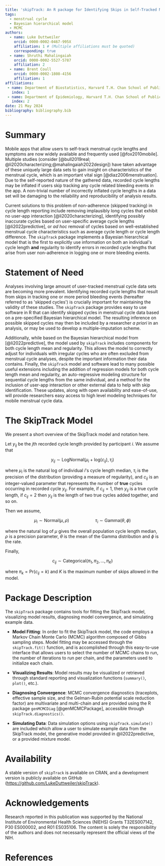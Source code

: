 ```yaml
---
title: 'skipTrack: An R package for Identifying Skips in Self-Tracked Mobile Menstrual Cycle Data'
tags:
  - menstrual cycle
  - Bayesian hierarchical model
  - MCMC
authors:
  - name: Luke Duttweiler
    orcid: 0000-0002-0467-995X
    affiliation: 1 # (Multiple affiliations must be quoted)
    corresponding: true
  - name: Shruthi Mahalingaiah
    orcid: 0000-0002-5527-5787
    affiliation: 2
  - name: Brent Coull
    orcid: 0000-0002-1808-4156
    affiliation: 1
affiliations:
 - name: Department of Biostatistics, Harvard T.H. Chan School of Public Health, Boston, MA, United States
   index: 1
 - name: Department of Epidemiology, Harvard T.H. Chan School of Public Health, Boston, MA, United States
   index: 2
date: 21 May 2024
bibliography: bibliography.bib
---
```


# Summary

Mobile apps that allow users to self-track menstrual cycle lengths and symptoms are now widely available and frequently used [@fox2010mobile]. Multiple studies (consider [@bull2019real; @li2020characterizing;@mahalingaiah2022design]) have taken advantage of these uniquely large data sets to gain insight on characteristics of the menstrual cycle, which is an important vital sign [@diaz2006menstruation]. Due to the self-reported nature of the gathered data, recorded cycle lengths may be inflated if users skip tracking any cycle related bleeding events in the app. A non-trivial number of incorrectly inflated cycle lengths in a data set will be damaging to the reliability and reproducibility of analysis results. 

Current solutions to this problem of non-adherence (skipped tracking) in cycle length reporting include removing implausibly long cycles that exhibit no user-app interaction [@li2020characterizing], identifying possibly inaccurate cycles based on user-specific average cycle lengths [@li2022predictive], or *ad hoc* removal of cycles based on well-established menstrual cycle characteristics such as average cycle length or cycle length difference. The `skipTrack` package implements a Bayesian hierarchical model that is the first to explicitly use information on both an individual's cycle length **and** regularity to identify errors in recorded cycle lengths that arise from user non-adherence in logging one or more bleeding events.

# Statement of Need

Analyses involving large amount of user-tracked menstrual cycle data sets are becoming more prevalent. Identifying recorded cycle lengths that result from skips in tracking one or more period bleeding events (hereafter referred to as 'skipped cycles') is crucially important for maintaining the validity of these studies. The `skipTrack` package provides easy to use software in R that can identify skipped cycles in menstrual cycle data based on a pre-specified Bayesian hierarchical model. The resulting inference on possible skipped cycles may then be included by a researcher *a priori* in an analysis, or may be used to develop a multiple-imputation scheme. 

Additionally, while based on the Bayesian hierarchical model from [@li2022predictive], the model used by `skipTrack` includes components for both cycle length mean and regularity. This allows the model to correctly adjust for individuals with irregular cycles who are often excluded from menstrual cycle analyses, despite the important information their data contains. 
Finally, the `skipTrack` model and software lead to many possible useful extensions including the addition of regression models for both cycle length mean and regularity, an auto-regressive modeling structure for sequential cycle lengths from the same individual, and a method for the inclusion of user-app interaction or other external data to help with skip identification. These updates, along with open availability and ease-of-use, will provide researchers easy access to high level modeling techniques for mobile menstrual cycle data.

# The SkipTrack Model

We present a short overview of the SkipTrack model and notation here. 

Let $y_{ij}$ be the $j$th recorded cycle length provided by participant $i$. We assume that 

$$
y_{ij} \sim \text{LogNormal}\Big(\mu_i + \text{log}(c_{ij}), \tau_i\Big)
$$

where $\mu_i$ is the natural log of individual $i$'s cycle length median, $\tau_i$ is the precision of the distribution (providing a measure of regularity), and $c_{ij}$ is an integer-valued parameter that represents the number of **true** cycles occurring in recorded cycle $y_{ij}$. For example, if $c_{ij} = 1$, then $y_{ij}$ is a true cycle length, if $c_{ij} = 2$ then $y_{ij}$ is the length of two true cycles added together, and so on. 

Then we assume,

$$
\mu_i \sim \text{Normal}(\mu, \rho) \mspace{100mu} \tau_i \sim \text{Gamma}(\theta, \phi)
$$

where the natural log of $\mu$ gives the overall population cycle length median, $\rho$ is a precision parameter, $\theta$ is the mean of the Gamma distribution and $\phi$ is the rate. 

Finally, 

$$
c_{ij} \sim \text{Categorical}(\pi_1, \pi_2, \dots, \pi_{K})
$$

where $\pi_k = \text{Pr}(c_{ij} = k)$ and $K$ is the maximum number of skips allowed in the model. 

# Package Description

The `skipTrack` package contains tools for fitting the SkipTrack model, visualizing model results, diagnosing model convergence, and simulating example data. 

 - **Model Fitting**: In order to fit the SkipTrack model, the code employs a Markov Chain Monte Carlo (MCMC) algorithm composed of Gibbs sampling steps. Model fitting may be accessed through the `skipTrack.fit()` function, and is accomplished through this easy-to-use interface that allows users to select the number of MCMC chains to run, the number of iterations to run per chain, and the parameters used to initialize each chain. 
 
 - **Visualizing Results**: Model results may be visualized or retrieved through standard reporting and visualization functions (`summary()`, `plot()`, etc.).

 - **Diagnosing Convergence**: MCMC convergence diagnostics (traceplots, effective sample size, and the Gelman-Rubin potential scale reduction factor) are multivariate and multi-chain and are provided using the R package `genMCMCDiag` [@genMCMCPackage], accessible through `skipTrack.diagnostics()`.

 - **Simulating Data**: Data simulation options using `skipTrack.simulate()` are included which allow a user to simulate example data from the SkipTrack model, the generative model provided in @li2022predictive, or a provided mixture model. 

# Availability 

A stable version of `skipTrack` is available on CRAN, and a development version is publicly available on GitHub (https://github.com/LukeDuttweiler/skipTrack).

# Acknowledgements

Research reported in this publication was supported by the National Institute of Environmental Health Sciences (NIEHS) Grants T32ES007142, P30 ES000002, and R01 ES035106.  The content is solely the responsibility of the authors and does not necessarily represent the official views of the NIH.

# References

